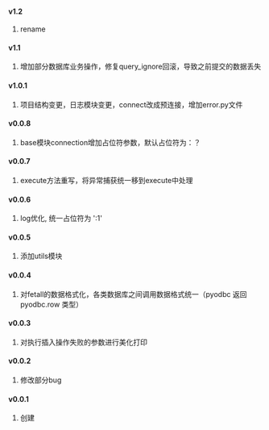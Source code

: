 #### v1.2
1. rename

#### v1.1
1. 增加部分数据库业务操作，修复query_ignore回滚，导致之前提交的数据丢失

#### v1.0.1
1. 项目结构变更，日志模块变更，connect改成预连接，增加error.py文件

#### v0.0.8
1. base模块connection增加占位符参数，默认占位符为：？

#### v0.0.7
1. execute方法重写，将异常捕获统一移到execute中处理

#### v0.0.6
1. log优化, 统一占位符为 ':1'

#### v0.0.5
1. 添加utils模块

#### v0.0.4
1. 对fetall的数据格式化，各类数据库之间调用数据格式统一（pyodbc 返回pyodbc.row 类型）

#### v0.0.3
1. 对执行插入操作失败的参数进行美化打印

#### v0.0.2
1. 修改部分bug

#### v0.0.1
1. 创建
